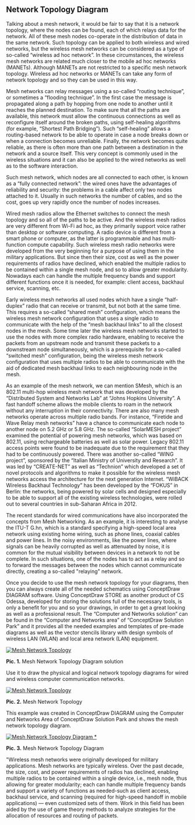 ## Network Topology Diagram

Talking about a mesh network, it would be fair to say that it is a network topology, where the nodes can be found, each of which relays data for the network. All of these mesh nodes co-operate in the distribution of data in the same network. Such topology can be applied to both wireless and wired networks, but the wireless mesh networks can be considered as a type of so-called “wireless ad hoc network”. In these circumstances, the wireless mesh networks are related much closer to the mobile ad hoc networks (MANETs). Although MANETs are not restricted to a specific mesh network topology. Wireless ad hoc networks or MANETs can take any form of network topology and so they can be used in this way.

Mesh networks can relay messages using a so-called “routing technique”, or sometimes a “flooding technique”. In the first case the message is propagated along a path by hopping from one node to another until it reaches the planned destination. To make sure that all the paths are available, this network must allow the continuous connections as well as reconfigure itself around the broken paths, using self-healing algorithms (for example, “Shortest Path Bridging”). Such “self-healing” allows a routing-based network to be able to operate in case a node breaks down or when a connection becomes unreliable. Finally, the network becomes quite reliable, as there is often more than one path between a destination in the network and a source itself. This very concept is commonly used in the wireless situations and it can also be applied to the wired networks as well as to the software interaction.

Such mesh network, which nodes are all connected to each other, is known as a “fully connected network”: the wired ones have the advantages of reliability and security: the problems in a cable affect only two nodes attached to it. Usually in such networks the number of cables, and so the cost, goes up very rapidly once the number of nodes increases.

Wired mesh radios allow the Ethernet switches to connect the mesh topology and so all of the paths to be active. And the wireless mesh radios are very different from Wi-Fi ad hoc, as they primarily support voice rather than desktop or software computing. A radio device is different from a smart phone or computer, as the latter is programmable and has multi-function compute capability. Such wireless mesh radio networks were developed from the very beginning for a purpose of using them in the military applications. But since then their size, cost as well as the power requirements of radios have declined, which enabled the multiple radios to be contained within a single mesh node, and so to allow greater modularity. Nowadays each can handle the multiple frequency bands and support different functions once it is needed, for example: client access, backhaul service, scanning, etc.

Early wireless mesh networks all used nodes which have a single “half-duplex” radio that can receive or transmit, but not both at the same time. This requires a so-called “shared mesh” configuration, which means the wireless mesh network configuration that uses a single radio to communicate with the help of the “mesh backhaul links” to all the closest nodes in the mesh. Some time later the wireless mesh networks started to use the nodes with more complex radio hardware, enabling to receive the packets from an upstream node and transmit these packets to a downstream node simultaneously, which is a prerequisite for a so-called “switched mesh” configuration, being the wireless mesh network configuration that uses multiple radios to be able to communicate with the aid of dedicated mesh backhaul links to each neighbouring node in the mesh.

As an example of the mesh network, we can mention SMesh, which is an 802.11 multi-hop wireless mesh network that was developed by the “Distributed System and Networks Lab” at “Johns Hopkins University”. A fast handoff scheme allows the mobile clients to roam in the network without any interruption in their connectivity. There are also many mesh networks operate across multiple radio bands. For instance, “Firetide and Wave Relay mesh networks” have a chance to communicate each node to another node on 5.2 GHz or 5.8 GHz. The so-called “SolarMESH project” examined the potential of powering mesh networks, which was based on 802.11, using rechargeable batteries as well as solar power. Legacy 802.11 access points were found to be inadequate due to the requirement that they had to be continuously powered. There was another so-called “WING project”, sponsored by the “Italian Ministry of University and Research”. It was led by “CREATE-NET” as well as “Technion” which developed a set of novel protocols and algorithms to make it possible for the wireless mesh networks access the architecture for the next generation Internet. “WiBACK Wireless Backhaul Technology” has been developed by the “FOKUS” in Berlin: the networks, being powered by solar cells and designed especially to be able to support all of the existing wireless technologies, were rolled out to several countries in sub-Saharan Africa in 2012.

The recent standards for wired communications have also incorporated the concepts from Mesh Networking. As an example, it is interesting to analyse the ITU-T G.hn, which is a standard specifying a high-speed local area network using existing home wiring, such as phone lines, coaxial cables and power lines. In the noisy environments, like the power lines, where signals can be heavily corrupted as well as attenuated by noise, it is common for the mutual visibility between devices in a network to not be complete. In such situations, one of the nodes has to act as a relay and so to forward the messages between the nodes which cannot communicate directly, creating a so-called "relaying" network.

Once you decide to use the mesh network topology for your diagrams, then you can always create all of the needed schematics using ConceptDraw DIAGRAM software. Using ConceptDraw STORE as another product of CS Odessa, developed for storing the solutions full of the necessary tools, is only a benefit for you and so your drawings, in order to get a great looking as well as a professional result. The “Computer and Networks solution” can be found in the “Computer and Networks area” of “ConceptDraw Solution Park” and it provides all the needed examples and templates of pre-made diagrams as well as the vector stencils library with design symbols of wireless LAN (WLAN) and local area network (LAN) equipment.

[![Mesh Network Topology](https://www.conceptdraw.com/How-To-Guide/picture/mesh-network-topology/Network-Topology-Mesh.png "Mesh Network Topology")](https://www.conceptdraw.com/How-To-Guide/picture/mesh-network-topology/Network-Topology-Mesh.png)

**Pic. 1.** Mesh Network Topology Diagram solution

Use it to draw the physical and logical network topology diagrams for wired and wireless computer communication networks.

[![Mesh Network Topology](https://www.conceptdraw.com/How-To-Guide/picture/mesh-network-topology/Mesh-Network-Topology.png "Mesh Network Topology")](https://www.conceptdraw.com/How-To-Guide/picture/mesh-network-topology/Mesh-Network-Topology.png)

**Pic. 2.** Mesh Network Topology

This example was created in ConceptDraw DIAGRAM using the Computer and Networks Area of ConceptDraw Solution Park and shows the mesh network topology diagram.

[![Mesh Network Topology Diagram *](https://www.conceptdraw.com/How-To-Guide/picture/Mesh-network-topology-diagram.png)](https://www.conceptdraw.com/How-To-Guide/picture/Mesh-network-topology-diagram.png)

**Pic. 3.** Mesh Network Topology Diagram

"Wireless mesh networks were originally developed for military applications. Mesh networks are typically wireless. Over the past decade, the size, cost, and power requirements of radios has declined, enabling multiple radios to be contained within a single device, i.e., mesh node, thus allowing for greater modularity; each can handle multiple frequency bands and support a variety of functions as needed-such as client access, backhaul service, and scanning (required for high-speed handoff in mobile applications) — even customized sets of them. Work in this field has been aided by the use of game theory methods to analyze strategies for the allocation of resources and routing of packets.